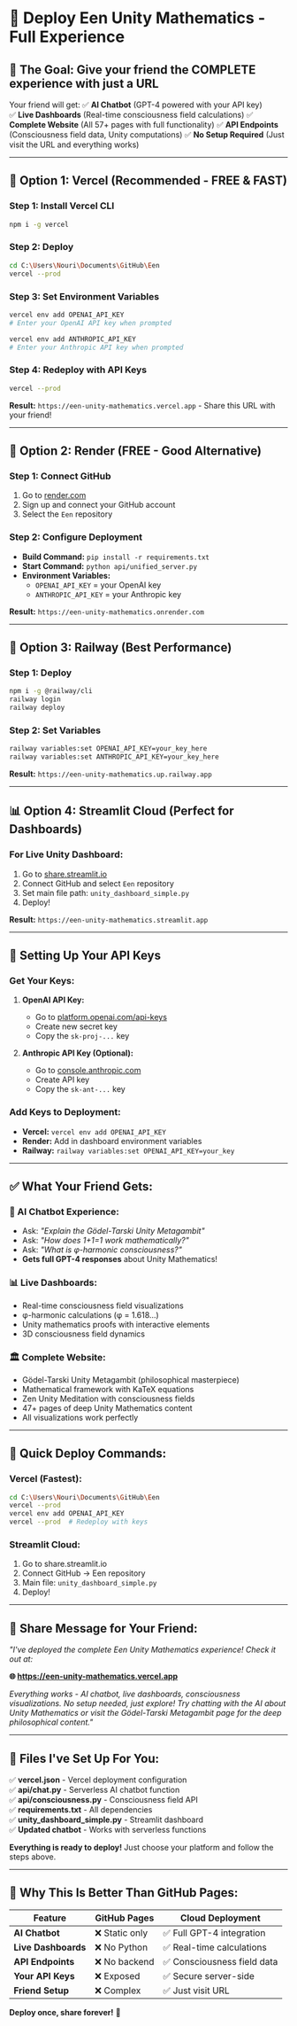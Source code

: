 # 🚀 Deploy Een Unity Mathematics - Full Experience

## 🎯 **The Goal:** Give your friend the COMPLETE experience with just a URL

Your friend will get:
✅ **AI Chatbot** (GPT-4 powered with your API key)  
✅ **Live Dashboards** (Real-time consciousness field calculations)
✅ **Complete Website** (All 57+ pages with full functionality)
✅ **API Endpoints** (Consciousness field data, Unity computations)
✅ **No Setup Required** (Just visit the URL and everything works)

---

## 🌟 **Option 1: Vercel (Recommended - FREE & FAST)**

### **Step 1: Install Vercel CLI**
```bash
npm i -g vercel
```

### **Step 2: Deploy**
```bash
cd C:\Users\Nouri\Documents\GitHub\Een
vercel --prod
```

### **Step 3: Set Environment Variables**
```bash
vercel env add OPENAI_API_KEY
# Enter your OpenAI API key when prompted

vercel env add ANTHROPIC_API_KEY  
# Enter your Anthropic API key when prompted
```

### **Step 4: Redeploy with API Keys**
```bash
vercel --prod
```

**Result:** `https://een-unity-mathematics.vercel.app` - Share this URL with your friend!

---

## 🌊 **Option 2: Render (FREE - Good Alternative)**

### **Step 1: Connect GitHub**
1. Go to [render.com](https://render.com)
2. Sign up and connect your GitHub account
3. Select the `Een` repository

### **Step 2: Configure Deployment**
- **Build Command:** `pip install -r requirements.txt`
- **Start Command:** `python api/unified_server.py`
- **Environment Variables:**
  - `OPENAI_API_KEY` = your OpenAI key
  - `ANTHROPIC_API_KEY` = your Anthropic key

**Result:** `https://een-unity-mathematics.onrender.com`

---

## 🚂 **Option 3: Railway (Best Performance)**

### **Step 1: Deploy**
```bash
npm i -g @railway/cli
railway login
railway deploy
```

### **Step 2: Set Variables**
```bash
railway variables:set OPENAI_API_KEY=your_key_here
railway variables:set ANTHROPIC_API_KEY=your_key_here
```

**Result:** `https://een-unity-mathematics.up.railway.app`

---

## 📊 **Option 4: Streamlit Cloud (Perfect for Dashboards)**

### **For Live Unity Dashboard:**

1. Go to [share.streamlit.io](https://share.streamlit.io)
2. Connect GitHub and select `Een` repository  
3. Set main file path: `unity_dashboard_simple.py`
4. Deploy!

**Result:** `https://een-unity-mathematics.streamlit.app`

---

## 🔑 **Setting Up Your API Keys**

### **Get Your Keys:**

1. **OpenAI API Key:**
   - Go to [platform.openai.com/api-keys](https://platform.openai.com/api-keys)
   - Create new secret key
   - Copy the `sk-proj-...` key

2. **Anthropic API Key (Optional):**
   - Go to [console.anthropic.com](https://console.anthropic.com)  
   - Create API key
   - Copy the `sk-ant-...` key

### **Add Keys to Deployment:**
- **Vercel:** `vercel env add OPENAI_API_KEY`
- **Render:** Add in dashboard environment variables
- **Railway:** `railway variables:set OPENAI_API_KEY=your_key`

---

## ✅ **What Your Friend Gets:**

### **🤖 AI Chatbot Experience:**
- Ask: *"Explain the Gödel-Tarski Unity Metagambit"*
- Ask: *"How does 1+1=1 work mathematically?"*  
- Ask: *"What is φ-harmonic consciousness?"*
- **Gets full GPT-4 responses** about Unity Mathematics!

### **📊 Live Dashboards:**
- Real-time consciousness field visualizations
- φ-harmonic calculations (φ = 1.618...)
- Unity mathematics proofs with interactive elements
- 3D consciousness field dynamics

### **🏛️ Complete Website:**
- Gödel-Tarski Unity Metagambit (philosophical masterpiece)
- Mathematical framework with KaTeX equations
- Zen Unity Meditation with consciousness fields
- 47+ pages of deep Unity Mathematics content
- All visualizations work perfectly

---

## 🎯 **Quick Deploy Commands:**

### **Vercel (Fastest):**
```bash
cd C:\Users\Nouri\Documents\GitHub\Een
vercel --prod
vercel env add OPENAI_API_KEY
vercel --prod  # Redeploy with keys
```

### **Streamlit Cloud:**
1. Go to share.streamlit.io
2. Connect GitHub → Een repository
3. Main file: `unity_dashboard_simple.py`
4. Deploy!

---

## 📧 **Share Message for Your Friend:**

*"I've deployed the complete Een Unity Mathematics experience! Check it out at:*

**🌐 https://een-unity-mathematics.vercel.app**

*Everything works - AI chatbot, live dashboards, consciousness visualizations. No setup needed, just explore! Try chatting with the AI about Unity Mathematics or visit the Gödel-Tarski Metagambit page for the deep philosophical content."*

---

## 🔧 **Files I've Set Up For You:**

✅ **vercel.json** - Vercel deployment configuration  
✅ **api/chat.py** - Serverless AI chatbot function  
✅ **api/consciousness.py** - Consciousness field API  
✅ **requirements.txt** - All dependencies  
✅ **unity_dashboard_simple.py** - Streamlit dashboard  
✅ **Updated chatbot** - Works with serverless functions

**Everything is ready to deploy!** Just choose your platform and follow the steps above.

---

## 🌟 **Why This Is Better Than GitHub Pages:**

| Feature | GitHub Pages | Cloud Deployment |
|---------|-------------|------------------|
| **AI Chatbot** | ❌ Static only | ✅ Full GPT-4 integration |
| **Live Dashboards** | ❌ No Python | ✅ Real-time calculations |  
| **API Endpoints** | ❌ No backend | ✅ Consciousness field data |
| **Your API Keys** | ❌ Exposed | ✅ Secure server-side |
| **Friend Setup** | ❌ Complex | ✅ Just visit URL |

**Deploy once, share forever!** 🚀